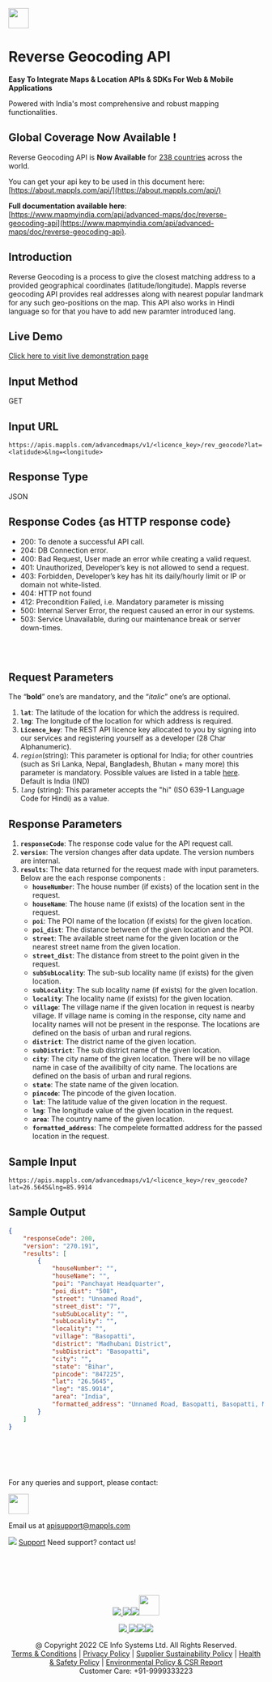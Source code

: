 ﻿[<img src="https://about.mappls.com/about/images/MAPPLS-MapmyIndia-logo.png" height="40"/> </p>](https://about.mappls.com/api/)
# Reverse Geocoding API

**Easy To Integrate Maps & Location APIs & SDKs For Web & Mobile Applications**

Powered with India's most comprehensive and robust mapping functionalities.

## Global Coverage Now Available !

Reverse Geocoding API is **Now Available**  for [238 countries](https://github.com/Mappls-api/mapmyindia-rest-api/blob/master/docs/countryISO.md) across the world.

You can get your api key to be used in this document here: [https://about.mappls.com/api/](https://about.mappls.com/api/)

**Full documentation available here**: [https://www.mapmyindia.com/api/advanced-maps/doc/reverse-geocoding-api](https://www.mapmyindia.com/api/advanced-maps/doc/reverse-geocoding-api).

## Introduction
Reverse Geocoding is a process to give the closest matching address to a provided geographical coordinates (latitude/longitude). Mappls reverse geocoding API provides real addresses along with nearest popular landmark for any such geo-positions on the map. This API also works in Hindi language so for that you have to add new paramter introduced lang. 

## Live Demo

[Click here to visit live demonstration page](https://www.mapmyindia.com/api/advanced-maps/doc/sample/mapmyindia-maps-reverse-geocoding-rest-api-example)

## Input Method
GET

## Input URL

`https://apis.mappls.com/advancedmaps/v1/<licence_key>/rev_geocode?lat=<latidude>&lng=<longitude>`

## Response Type

JSON


## Response Codes {as HTTP response code}

- 200: To denote a successful API call.
- 204: DB Connection error.
- 400: Bad Request, User made an error while creating a valid request.
- 401: Unauthorized, Developer’s key is not allowed to send a request.
- 403: Forbidden, Developer’s key has hit its daily/hourly limit or IP or domain not white-listed.
- 404: HTTP not found
- 412: Precondition Failed, i.e. Mandatory parameter is missing
- 500: Internal Server Error, the request caused an error in our systems.
- 503: Service Unavailable, during our maintenance break or server down-times.

<br><br>

## Request Parameters
The “**bold**” one’s are mandatory, and the “*italic*” one’s are optional.

1.  **`lat`**: The latitude of the location for which the address is required.
2.  **`lng`**: The longitude of the location for which address is required.
3.  **`Licence_key`**: The REST API licence key allocated to you by signing into our services and registering yourself as a developer (28 Char Alphanumeric).
4.  *`region`*(string): This parameter is optional for India; for other countries (such as Sri Lanka, Nepal, Bangladesh, Bhutan + many more) this parameter is mandatory. Possible values are listed in a table [here](https://github.com/Mappls-api/mapmyindia-rest-api/blob/master/docs/countryISO.md). Default is India (IND)
5.  *`lang`* (string): This parameter accepts the "hi" (ISO 639-1 Language Code for Hindi) as a value. 

## Response Parameters
1. **`responseCode`**: The response code value for the API request call.
2. **`version`**: The version changes after data update. The version numbers are internal.
3. **`results`**: The data returned for the request made with input parameters. Below are the each response components :
   - **`houseNumber`**: The house number (if exists) of the location sent in the request. 
   - **`houseName`**: The house name (if exists) of the location sent in the request.
   - **`poi`**: The POI name of the location (if exists) for the given location.
   - **`poi_dist`**: The distance between of the given location and the POI.
   - **`street`**: The available street name for the given location or the nearest street name from the given location.
   - **`street_dist`**:  The distance from street to the point given in the request.
   - **`subSubLocality`**: The sub-sub locality name (if exists) for the given location.
   - **`subLocality`**: The sub locality name (if exists) for the given location.
   - **`locality`**: The locality name (if exists) for the given location.
   - **`village`**: The village name if the given location in request is nearby village. If village name is coming in the response, city name and locality names will not be present in the response. The locations are defined on the basis of urban and rural regions.
   - **`district`**: The district name of the given location.
   - **`subDistrict`**: The sub district name of the given location.
   - **`city`**: The city name of the given location. There will be no village name in case of the availibilty of city name.  The locations are defined on the basis of urban and rural regions.
   - **`state`**: The state name of the given location.
   - **`pincode`**:  The pincode of the given location. 
   - **`lat`**: The latitude value of the given location in the request. 
   - **`lng`**: The longitude value of the given location in the request.
   - **`area`**: The country name of the given location.
   - **`formatted_address`**: The compelete formatted address for the passed location in the request.


## Sample Input

`https://apis.mappls.com/advancedmaps/v1/<licence_key>/rev_geocode?lat=26.5645&lng=85.9914`

## Sample Output
```json
{
    "responseCode": 200,
    "version": "270.191",
    "results": [
        {
            "houseNumber": "",
            "houseName": "",
            "poi": "Panchayat Headquarter",
            "poi_dist": "508",
            "street": "Unnamed Road",
            "street_dist": "7",
            "subSubLocality": "",
            "subLocality": "",
            "locality": "",
            "village": "Basopatti",
            "district": "Madhubani District",
            "subDistrict": "Basopatti",
            "city": "",
            "state": "Bihar",
            "pincode": "847225",
            "lat": "26.5645",
            "lng": "85.9914",
            "area": "India",
            "formatted_address": "Unnamed Road, Basopatti, Basopatti, Madhubani District, Bihar. 508 m from Panchayat Headquarter pin-847225 (India)"
        }
    ]
}
```
<br> <br>



<br>

For any queries and support, please contact: 

[<img src="https://about.mappls.com/images/mappls-logo.svg" height="40"/> </p>](https://about.mappls.com/api/)
Email us at [apisupport@mappls.com](mailto:apisupport@mappls.com)


![](https://www.mapmyindia.com/api/img/icons/support.png)
[Support](https://about.mappls.com/contact/)
Need support? contact us!

<br></br>
<br></br>

[<p align="center"> <img src="https://www.mapmyindia.com/api/img/icons/stack-overflow.png"/> ](https://stackoverflow.com/questions/tagged/mappls-api)[![](https://www.mapmyindia.com/api/img/icons/blog.png)](https://about.mappls.com/blog/)[![](https://www.mapmyindia.com/api/img/icons/gethub.png)](https://github.com/Mappls-api)[<img src="https://mmi-api-team.s3.ap-south-1.amazonaws.com/API-Team/npm-logo.one-third%5B1%5D.png" height="40"/> </p>](https://www.npmjs.com/org/mapmyindia) 



[<p align="center"> <img src="https://www.mapmyindia.com/june-newsletter/icon4.png"/> ](https://www.facebook.com/Mapplsofficial)[![](https://www.mapmyindia.com/june-newsletter/icon2.png)](https://twitter.com/mappls)[![](https://www.mapmyindia.com/newsletter/2017/aug/llinkedin.png)](https://www.linkedin.com/company/mappls/)[![](https://www.mapmyindia.com/june-newsletter/icon3.png)](https://www.youtube.com/channel/UCAWvWsh-dZLLeUU7_J9HiOA)




<div align="center">@ Copyright 2022 CE Info Systems Ltd. All Rights Reserved.</div>

<div align="center"> <a href="https://about.mappls.com/api/terms-&-conditions">Terms & Conditions</a> | <a href="https://about.mappls.com/about/privacy-policy">Privacy Policy</a> | <a href="https://about.mappls.com/pdf/mapmyIndia-sustainability-policy-healt-labour-rules-supplir-sustainability.pdf">Supplier Sustainability Policy</a> | <a href="https://about.mappls.com/pdf/Health-Safety-Management.pdf">Health & Safety Policy</a> | <a href="https://about.mappls.com/pdf/Environment-Sustainability-Policy-CSR-Report.pdf">Environmental Policy & CSR Report</a>

<div align="center">Customer Care: +91-9999333223</div>